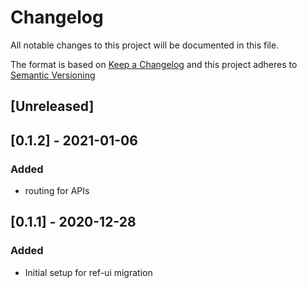 # Changelog
All notable changes to this project will be documented in this file.

The format is based on [Keep a Changelog](http://keepachangelog.com/en/1.0.0/)
and this project adheres to [Semantic Versioning](http://semver.org/spec/v2.0.0.html)

## [Unreleased]
## [0.1.2] - 2021-01-06
### Added
- routing for APIs

## [0.1.1] - 2020-12-28
### Added
- Initial setup for ref-ui migration
